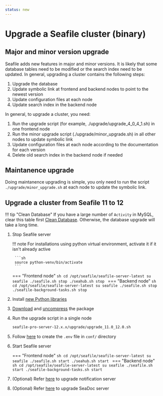 ```yaml
---
status: new
---
```


# Upgrade a Seafile cluster (binary)

## Major and minor version upgrade

Seafile adds new features in major and minor versions. It is likely that some database tables need to be modified or the search index need to be updated. In general, upgrading a cluster contains the following steps:

1. Upgrade the database
2. Update symbolic link at frontend and backend nodes to point to the newest version
3. Update configuration files at each node
4. Update search index in the backend node

In general, to upgrade a cluster, you need:

1. Run the upgrade script (for example, ./upgrade/upgrade_4_0_4_1.sh) in one frontend node
2. Run the minor upgrade script (./upgrade/minor_upgrade.sh) in all other nodes to update symbolic link
3. Update configuration files at each node according to the documentation for each version
4. Delete old search index in the backend node if needed

## Maintanence upgrade

Doing maintanence upgrading is simple, you only need to run the script `./upgrade/minor_upgrade.sh` at each node to update the symbolic link.

## Upgrade a cluster from Seafile 11 to 12

!!! tip "Clean Database"
    If you have a large number of `Activity` in MySQL, clear this table first [Clean Database](../../administration/clean_database). Otherwise, the database upgrade will take a long time.

1. Stop Seafile server

    !!! note
        For installations using python virtual environment, activate it if it isn't already active

        ```sh 
        source python-venv/bin/activate
        ```

    === "Frontend node"
        ```sh
        cd /opt/seafile/seafile-server-latest
        su seafile
        ./seafile.sh stop
        ./seahub.sh stop
        ```
    === "Backend node"
        ```sh
        cd /opt/seafile/seafile-server-latest
        su seafile
        ./seafile.sh stop
        ./seafile-background-tasks.sh stop
        ```

2. Install [new Python libraries](./upgrade_notes_for_12.0.x.md#new-python-libraries)

3. [Download](../setup_binary/installation.md#downloading-the-install-package) and [uncompress](../setup_binary/installation.md#uncompressing-the-package) the package

4. Run the upgrade script in a single node

    ```sh
    seafile-pro-server-12.x.x/upgrade/upgrade_11.0_12.0.sh
    ```

5. Follow [here](./upgrade_notes_for_12.0.x.md#3-create-the-env-file-in-conf-directory) to create the `.env` file in `conf/` directory

6. Start Seafile server

    === "Frontend node"
        ```sh
        cd /opt/seafile/seafile-server-latest
        su seafile
        ./seafile.sh start
        ./seahub.sh start
        ```
    === "Backend node"
        ```sh
        cd /opt/seafile/seafile-server-latest
        su seafile
        ./seafile.sh start
        ./seafile-background-tasks.sh start
        ```

7. (Optional) Refer [here](./upgrade_notes_for_12.0.x.md#5-upgrade-notification-server) to upgrade notification server

8. (Optional) Refer [here](./upgrade_notes_for_12.0.x.md#upgrade-seadoc-from-08-to-10) to upgrade SeaDoc server
